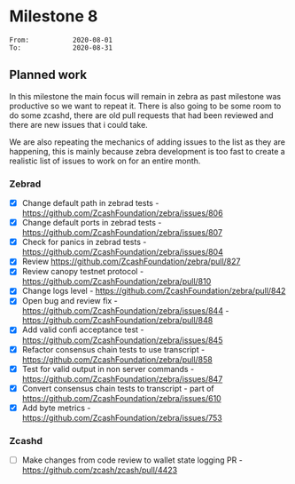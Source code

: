 # Milestone 8

```
From:           2020-08-01
To:             2020-08-31
```

## Planned work

In this milestone the main focus will remain in zebra as past milestone was productive so we want to repeat it. There is also going to be some room to do some zcashd, there are old pull requests that had been reviewed and there are new issues that i could take.

We are also repeating the mechanics of adding issues to the list as they are happening, this is mainly because zebra development is too fast to create a realistic list of issues to work on for an entire month.

### Zebrad

- [x] Change default path in zebrad tests - https://github.com/ZcashFoundation/zebra/issues/806 
- [x] Change default ports in zebrad tests - https://github.com/ZcashFoundation/zebra/issues/807
- [x] Check for panics in zebrad tests - https://github.com/ZcashFoundation/zebra/issues/804
- [x] Review https://github.com/ZcashFoundation/zebra/pull/827
- [x] Review canopy testnet protocol - https://github.com/ZcashFoundation/zebra/pull/810
- [x] Change logs level - https://github.com/ZcashFoundation/zebra/pull/842
- [x] Open bug and review fix - https://github.com/ZcashFoundation/zebra/issues/844 - https://github.com/ZcashFoundation/zebra/pull/848
- [x] Add valid confi acceptance test - https://github.com/ZcashFoundation/zebra/issues/845
- [x] Refactor consensus chain tests to use transcript - https://github.com/ZcashFoundation/zebra/pull/858
- [x] Test for valid output in non server commands - https://github.com/ZcashFoundation/zebra/issues/847
- [x] Convert consensus chain tests to transcript - part of https://github.com/ZcashFoundation/zebra/issues/610
- [x] Add byte metrics - https://github.com/ZcashFoundation/zebra/issues/753

### Zcashd

- [ ] Make changes from code review to wallet state logging PR - https://github.com/zcash/zcash/pull/4423
